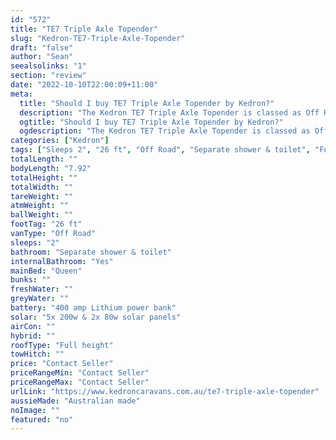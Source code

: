 ```yaml
---
id: "572"
title: "TE7 Triple Axle Topender"
slug: "Kedron-TE7-Triple-Axle-Topender"
draft: "false"
author: "Sean"
seealsolinks: "1"
section: "review"
date: "2022-10-10T22:00:09+11:00"
meta:
  title: "Should I buy TE7 Triple Axle Topender by Kedron?"
  description: "The Kedron TE7 Triple Axle Topender is classed as Off Road, and sleeps 2 people. It is Australian made and comes in at 26 ft. It generally has Separate shower & toilet."
  ogtitle: "Should I buy TE7 Triple Axle Topender by Kedron?"
  ogdescription: "The Kedron TE7 Triple Axle Topender is classed as Off Road, and sleeps 2 people. It is Australian made and comes in at 26 ft. It generally has Separate shower & toilet."
categories: ["Kedron"]
tags: ["Sleeps 2", "26 ft", "Off Road", "Separate shower & toilet", "Full height", "Price Unknown", "Australian made"]
totalLength: ""
bodyLength: "7.92"
totalHeight: ""
totalWidth: ""
tareWeight: ""
atmWeight: ""
ballWeight: ""
footTag: "26 ft"
vanType: "Off Road"
sleeps: "2"
bathroom: "Separate shower & toilet"
internalBathroom: "Yes"
mainBed: "Queen"
bunks: ""
freshWater: ""
greyWater: ""
battery: "400 amp Lithium power bank"
solar: "5x 200w & 2x 80w solar panels"
airCon: ""
hybrid: ""
roofType: "Full height"
towHitch: ""
price: "Contact Seller"
priceRangeMin: "Contact Seller"
priceRangeMax: "Contact Seller"
urlLink: "https://www.kedroncaravans.com.au/te7-triple-axle-topender"
aussieMade: "Australian made"
noImage: ""
featured: "no"
---
```

